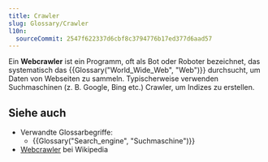 ```yaml
---
title: Crawler
slug: Glossary/Crawler
l10n:
  sourceCommit: 2547f622337d6cbf8c3794776b17ed377d6aad57
---
```


Ein **Webcrawler** ist ein Programm, oft als Bot oder Roboter bezeichnet, das systematisch das {{Glossary("World_Wide_Web", "Web")}} durchsucht, um Daten von Webseiten zu sammeln. Typischerweise verwenden Suchmaschinen (z. B. Google, Bing etc.) Crawler, um Indizes zu erstellen.

## Siehe auch

- Verwandte Glossarbegriffe:
  - {{Glossary("Search_engine", "Suchmaschine")}}
- [Webcrawler](https://en.wikipedia.org/wiki/Web_crawler) bei Wikipedia

